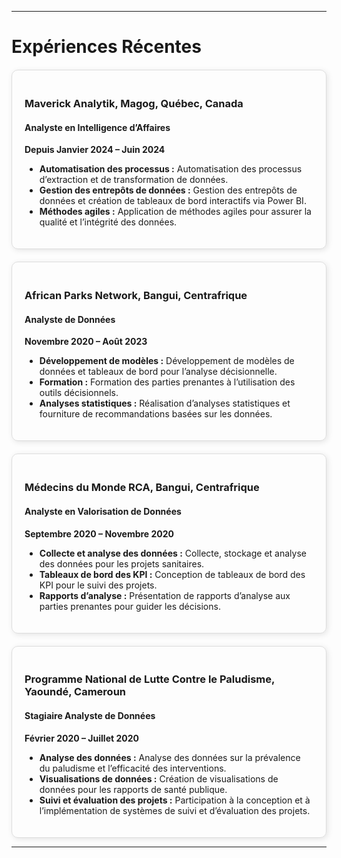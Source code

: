 
---

# Expériences Récentes

<style>
  .experience-container {
    display: flex;
    flex-direction: column;
    gap: 20px;
    margin-top: 20px;
  }
  .experience-item {
    border: 1px solid #ddd;
    border-radius: 10px;
    padding: 20px;
    box-shadow: 2px 2px 10px rgba(0, 0, 0, 0.1);
    background: none; /* No background color */
    transition: background-color 0.3s, box-shadow 0.3s; /* Add transition for smooth hover effect */;
  }
  .experience-item:hover {
    background-color: rgba(240, 240, 240, 0.5); /* Highlight color on hover with transparency */
    box-shadow: 2px 2px 15px rgba(0, 0, 0, 0.2); /* Add shadow on hover */
  }
</style>

<div class="experience-container">
  <div class="experience-item">
    <h3>Maverick Analytik, Magog, Québec, Canada</h3>
    <h4>Analyste en Intelligence d’Affaires</h4>
    <p><strong>Depuis Janvier 2024 – Juin 2024 </strong></p>
    <ul>
      <li><strong>Automatisation des processus :</strong> Automatisation des processus d’extraction et de transformation de données.</li>
      <li><strong>Gestion des entrepôts de données :</strong> Gestion des entrepôts de données et création de tableaux de bord interactifs via Power BI.</li>
      <li><strong>Méthodes agiles :</strong> Application de méthodes agiles pour assurer la qualité et l’intégrité des données.</li>
    </ul>
  </div>

  <div class="experience-item">
    <h3>African Parks Network, Bangui, Centrafrique</h3>
    <h4>Analyste de Données</h4>
    <p><strong>Novembre 2020 – Août 2023</strong></p>
    <ul>
      <li><strong>Développement de modèles :</strong> Développement de modèles de données et tableaux de bord pour l’analyse décisionnelle.</li>
      <li><strong>Formation :</strong> Formation des parties prenantes à l’utilisation des outils décisionnels.</li>
      <li><strong>Analyses statistiques :</strong> Réalisation d’analyses statistiques et fourniture de recommandations basées sur les données.</li>
    </ul>
  </div>

  <div class="experience-item">
    <h3>Médecins du Monde RCA, Bangui, Centrafrique</h3>
    <h4>Analyste en Valorisation de Données</h4>
    <p><strong>Septembre 2020 – Novembre 2020</strong></p>
    <ul>
      <li><strong>Collecte et analyse des données :</strong> Collecte, stockage et analyse des données pour les projets sanitaires.</li>
      <li><strong>Tableaux de bord des KPI :</strong> Conception de tableaux de bord des KPI pour le suivi des projets.</li>
      <li><strong>Rapports d’analyse :</strong> Présentation de rapports d’analyse aux parties prenantes pour guider les décisions.</li>
    </ul>
  </div>

  <div class="experience-item">
    <h3>Programme National de Lutte Contre le Paludisme, Yaoundé, Cameroun</h3>
    <h4>Stagiaire Analyste de Données</h4>
    <p><strong>Février 2020 – Juillet 2020</strong></p>
    <ul>
      <li><strong>Analyse des données :</strong> Analyse des données sur la prévalence du paludisme et l’efficacité des interventions.</li>
      <li><strong>Visualisations de données :</strong> Création de visualisations de données pour les rapports de santé publique.</li>
      <li><strong>Suivi et évaluation des projets :</strong> Participation à la conception et à l’implémentation de systèmes de suivi et d’évaluation des projets.</li>
    </ul>
  </div>
</div>

---
